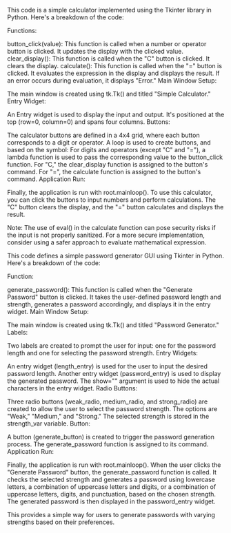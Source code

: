 This code is a simple calculator implemented using the Tkinter library in Python. Here's a breakdown of the code:

Functions:

button_click(value): This function is called when a number or operator button is clicked. It updates the display with the clicked value.
clear_display(): This function is called when the "C" button is clicked. It clears the display.
calculate(): This function is called when the "=" button is clicked. It evaluates the expression in the display and displays the result. If an error occurs during evaluation, it displays "Error."
Main Window Setup:

The main window is created using tk.Tk() and titled "Simple Calculator."
Entry Widget:

An Entry widget is used to display the input and output. It's positioned at the top (row=0, column=0) and spans four columns.
Buttons:

The calculator buttons are defined in a 4x4 grid, where each button corresponds to a digit or operator.
A loop is used to create buttons, and based on the symbol:
For digits and operators (except "C" and "="), a lambda function is used to pass the corresponding value to the button_click function.
For "C," the clear_display function is assigned to the button's command.
For "=", the calculate function is assigned to the button's command.
Application Run:

Finally, the application is run with root.mainloop().
To use this calculator, you can click the buttons to input numbers and perform calculations. The "C" button clears the display, and the "=" button calculates and displays the result.

Note: The use of eval() in the calculate function can pose security risks if the input is not properly sanitized. For a more secure implementation, consider using a safer approach to evaluate mathematical expression.






This code defines a simple password generator GUI using Tkinter in Python. Here's a breakdown of the code:

Function:

generate_password(): This function is called when the "Generate Password" button is clicked. It takes the user-defined password length and strength, generates a password accordingly, and displays it in the entry widget.
Main Window Setup:

The main window is created using tk.Tk() and titled "Password Generator."
Labels:

Two labels are created to prompt the user for input: one for the password length and one for selecting the password strength.
Entry Widgets:

An entry widget (length_entry) is used for the user to input the desired password length.
Another entry widget (password_entry) is used to display the generated password. The show="" argument is used to hide the actual characters in the entry widget.
Radio Buttons:

Three radio buttons (weak_radio, medium_radio, and strong_radio) are created to allow the user to select the password strength. The options are "Weak," "Medium," and "Strong." The selected strength is stored in the strength_var variable.
Button:

A button (generate_button) is created to trigger the password generation process. The generate_password function is assigned to its command.
Application Run:

Finally, the application is run with root.mainloop().
When the user clicks the "Generate Password" button, the generate_password function is called. It checks the selected strength and generates a password using lowercase letters, a combination of uppercase letters and digits, or a combination of uppercase letters, digits, and punctuation, based on the chosen strength. The generated password is then displayed in the password_entry widget.

This provides a simple way for users to generate passwords with varying strengths based on their preferences.



